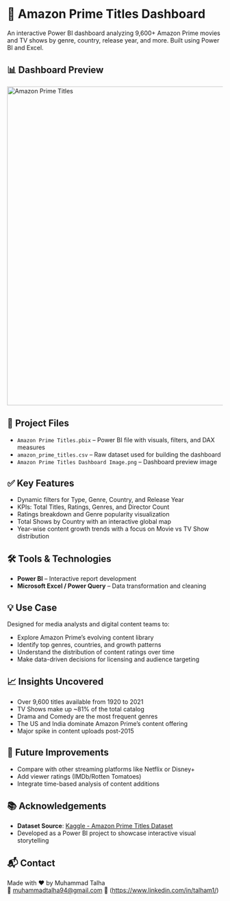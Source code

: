 # 🎥 Amazon Prime Titles Dashboard

An interactive Power BI dashboard analyzing 9,600+ Amazon Prime movies and TV shows by genre, country, release year, and more. Built using Power BI and Excel.

## 📊 Dashboard Preview

<img width="1285" height="743" alt="Amazon Prime Titles" src="https://github.com/user-attachments/assets/e1c97440-635c-4309-aa0e-8b7810cbccba" />


## 📁 Project Files

- `Amazon Prime Titles.pbix` – Power BI file with visuals, filters, and DAX measures  
- `amazon_prime_titles.csv` – Raw dataset used for building the dashboard  
- `Amazon Prime Titles Dashboard Image.png` – Dashboard preview image  

## ✅ Key Features

- Dynamic filters for Type, Genre, Country, and Release Year  
- KPIs: Total Titles, Ratings, Genres, and Director Count  
- Ratings breakdown and Genre popularity visualization  
- Total Shows by Country with an interactive global map  
- Year-wise content growth trends with a focus on Movie vs TV Show distribution  

## 🛠️ Tools & Technologies

- **Power BI** – Interactive report development  
- **Microsoft Excel / Power Query** – Data transformation and cleaning  

## 💡 Use Case

Designed for media analysts and digital content teams to:

- Explore Amazon Prime’s evolving content library  
- Identify top genres, countries, and growth patterns  
- Understand the distribution of content ratings over time  
- Make data-driven decisions for licensing and audience targeting  

## 📈 Insights Uncovered

- Over 9,600 titles available from 1920 to 2021  
- TV Shows make up ~81% of the total catalog  
- Drama and Comedy are the most frequent genres  
- The US and India dominate Amazon Prime’s content offering  
- Major spike in content uploads post-2015  

## 🧠 Future Improvements

- Compare with other streaming platforms like Netflix or Disney+  
- Add viewer ratings (IMDb/Rotten Tomatoes)  
- Integrate time-based analysis of content additions  

## 📚 Acknowledgements

- **Dataset Source**: [Kaggle - Amazon Prime Titles Dataset](https://www.kaggle.com/datasets)  
- Developed as a Power BI project to showcase interactive visual storytelling  

## 📬 Contact

Made with ❤️ by Muhammad Talha  
📧 muhammadtalha94@gmail.com
🔗 (https://www.linkedin.com/in/talham1/)
